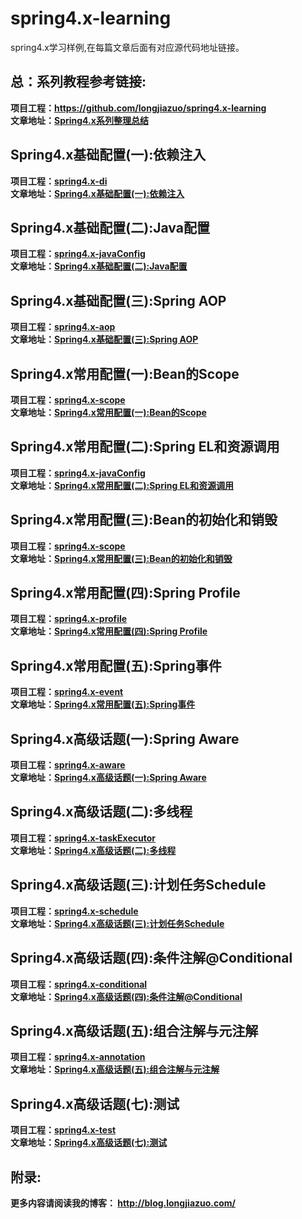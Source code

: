# spring4.x-learning
spring4.x学习样例,在每篇文章后面有对应源代码地址链接。<br>

## 总：系列教程参考链接:<br>
<b>项目工程<b>：<a href="https://github.com/longjiazuo/spring4.x-learning/tree/master/spring4.x-di" target="_blank">https://github.com/longjiazuo/spring4.x-learning <br>
文章地址：<a href="http://blog.longjiazuo.com/archives/category/code_language/spring4.x" target="_blank">Spring4.x系列整理总结</a><br>

## Spring4.x基础配置(一):依赖注入
<b>项目工程<b>：<a href="https://github.com/longjiazuo/spring4.x-learning/tree/master/spring4.x-di" target="_blank">spring4.x-di</a><br>
文章地址：<a href="http://blog.longjiazuo.com/archives/1239" target="_blank">Spring4.x基础配置(一):依赖注入</a><br>

## Spring4.x基础配置(二):Java配置
<b>项目工程<b>：<a href="https://github.com/longjiazuo/spring4.x-learning/tree/master/spring4.x-javaConfig" target="_blank">spring4.x-javaConfig</a><br>
文章地址：<a href="http://blog.longjiazuo.com/archives/1265" target="_blank">Spring4.x基础配置(二):Java配置</a><br>

## Spring4.x基础配置(三):Spring AOP
<b>项目工程<b>：<a href="https://github.com/longjiazuo/spring4.x-learning/tree/master/spring4.x-aop" target="_blank">spring4.x-aop</a><br>
文章地址：<a href="http://blog.longjiazuo.com/archives/1274" target="_blank">Spring4.x基础配置(三):Spring AOP</a><br>

## Spring4.x常用配置(一):Bean的Scope
<b>项目工程<b>：<a href="https://github.com/longjiazuo/spring4.x-learning/tree/master/spring4.x-scope" target="_blank">spring4.x-scope</a><br>
文章地址：<a href="http://blog.longjiazuo.com/archives/1289" target="_blank">Spring4.x常用配置(一):Bean的Scope</a><br>

## Spring4.x常用配置(二):Spring EL和资源调用
<b>项目工程<b>：<a href="https://github.com/longjiazuo/spring4.x-learning/tree/master/spring4.x-scope" target="_blank">spring4.x-javaConfig</a><br>
文章地址：<a href="http://blog.longjiazuo.com/archives/1294" target="_blank">Spring4.x常用配置(二):Spring EL和资源调用</a><br>

## Spring4.x常用配置(三):Bean的初始化和销毁
<b>项目工程<b>：<a href="https://github.com/longjiazuo/spring4.x-learning/tree/master/spring4.x-scope" target="_blank">spring4.x-scope</a><br>
文章地址：<a href="http://blog.longjiazuo.com/archives/1304" target="_blank">Spring4.x常用配置(三):Bean的初始化和销毁</a><br>

## Spring4.x常用配置(四):Spring Profile
<b>项目工程<b>：<a href="https://github.com/longjiazuo/spring4.x-learning/tree/master/spring4.x-profile" target="_blank">spring4.x-profile</a><br>
文章地址：<a href="http://blog.longjiazuo.com/archives/1310" target="_blank">Spring4.x常用配置(四):Spring Profile</a><br>

## Spring4.x常用配置(五):Spring事件
<b>项目工程<b>：<a href="https://github.com/longjiazuo/spring4.x-learning/tree/master/spring4.x-event" target="_blank">spring4.x-event</a><br>
文章地址：<a href="http://blog.longjiazuo.com/archives/1320" target="_blank">Spring4.x常用配置(五):Spring事件</a><br>

## Spring4.x高级话题(一):Spring Aware
<b>项目工程<b>：<a href="https://github.com/longjiazuo/spring4.x-learning/tree/master/spring4.x-aware" target="_blank">spring4.x-aware</a><br>
文章地址：<a href="http://blog.longjiazuo.com/archives/1324" target="_blank">Spring4.x高级话题(一):Spring Aware</a><br>

## Spring4.x高级话题(二):多线程
<b>项目工程<b>：<a href="https://github.com/longjiazuo/spring4.x-learning/tree/master/spring4.x-taskExecutor" target="_blank">spring4.x-taskExecutor</a><br>
文章地址：<a href="http://blog.longjiazuo.com/archives/1338" target="_blank">Spring4.x高级话题(二):多线程</a><br>

## Spring4.x高级话题(三):计划任务Schedule
<b>项目工程<b>：<a href="https://github.com/longjiazuo/spring4.x-learning/tree/master/spring4.x-schedule" target="_blank">spring4.x-schedule</a><br>
文章地址：<a href="http://blog.longjiazuo.com/archives/1344" target="_blank">Spring4.x高级话题(三):计划任务Schedule</a><br>

## Spring4.x高级话题(四):条件注解@Conditional
<b>项目工程<b>：<a href="https://github.com/longjiazuo/spring4.x-learning/tree/master/spring4.x-conditional" target="_blank">spring4.x-conditional</a><br>
文章地址：<a href="http://blog.longjiazuo.com/archives/1351" target="_blank">Spring4.x高级话题(四):条件注解@Conditional</a><br>

## Spring4.x高级话题(五):组合注解与元注解
<b>项目工程<b>：<a href="https://github.com/longjiazuo/spring4.x-learning/tree/master/spring4.x-annotation" target="_blank">spring4.x-annotation</a><br>
文章地址：<a href="http://blog.longjiazuo.com/archives/1361" target="_blank">Spring4.x高级话题(五):组合注解与元注解</a><br>

## Spring4.x高级话题(七):测试
<b>项目工程<b>：<a href="https://github.com/longjiazuo/spring4.x-learning/tree/master/spring4.x-test" target="_blank">spring4.x-test</a><br>
文章地址：<a href="http://blog.longjiazuo.com/archives/1377" target="_blank">Spring4.x高级话题(七):测试</a><br>

## 附录:
<b>更多内容请阅读我的博客</b>：
<a href="http://blog.longjiazuo.com/" target="_blank">http://blog.longjiazuo.com/
